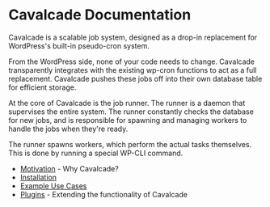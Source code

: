# Cavalcade Documentation

Cavalcade is a scalable job system, designed as a drop-in replacement for WordPress's built-in pseudo-cron system.

From the WordPress side, none of your code needs to change. Cavalcade transparently integrates with the existing wp-cron functions to act as a full replacement. Cavalcade pushes these jobs off into their own database table for efficient storage.

At the core of Cavalcade is the job runner. The runner is a daemon that supervises the entire system. The runner constantly checks the database for new jobs, and is responsible for spawning and managing workers to handle the jobs when they're ready.

The runner spawns workers, which perform the actual tasks themselves. This is done by running a special WP-CLI command.

* [Motivation](motivation.md) - Why Cavalcade?
* [Installation](install.md)
* [Example Use Cases](examples.md)
* [Plugins](plugins.md) - Extending the functionality of Cavalcade
